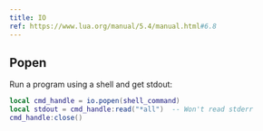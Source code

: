 ```yaml
---
title: IO
ref: https://www.lua.org/manual/5.4/manual.html#6.8
---
```


## Popen

Run a program using a shell and get stdout:

```lua
local cmd_handle = io.popen(shell_command)
local stdout = cmd_handle:read("*all")  -- Won't read stderr
cmd_handle:close()
```
